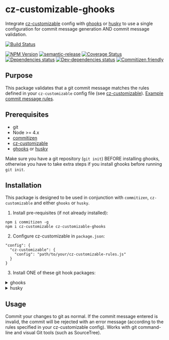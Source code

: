 # cz-customizable-ghooks

Integrate [cz-customizable](https://github.com/leonardoanalista/cz-customizable) config with [ghooks](https://github.com/gtramontina/ghooks) or [husky](https://github.com/typicode/husky) to use a single configuration for commit message generation AND commit message validation.

[![Build Status](https://travis-ci.org/uglow/cz-customizable-ghooks.svg?branch=master)](https://travis-ci.org/uglow/cz-customizable-ghooks)
<!--[RM_BADGES]-->
[![NPM Version](https://img.shields.io/npm/v/cz-customizable-ghooks.svg?style=flat-square)](http://npm.im/cz-customizable-ghooks)
[![semantic-release](https://img.shields.io/badge/%20%20%F0%9F%93%A6%F0%9F%9A%80-semantic--release-e10079.svg)](https://github.com/semantic-release/semantic-release)
[![Coverage Status](https://coveralls.io/repos/github/uglow/cz-customizable-ghooks/badge.svg?branch=master)](https://coveralls.io/github/uglow/cz-customizable-ghooks?branch=master)
[![Dependencies status](https://david-dm.org/uglow/cz-customizable-ghooks/status.svg?theme=shields.io)](https://david-dm.org/uglow/cz-customizable-ghooks#info=dependencies)
[![Dev-dependencies status](https://david-dm.org/uglow/cz-customizable-ghooks/dev-status.svg?theme=shields.io)](https://david-dm.org/uglow/cz-customizable-ghooks#info=devDependencies)
[![Commitizen friendly](https://img.shields.io/badge/commitizen-friendly-brightgreen.svg)](http://commitizen.github.io/cz-cli/)


<!--[]-->
## Purpose

This package validates that a git commit message matches the rules defined in your `cz-customizable` config file (see [cz-customizable](https://github.com/leonardoanalista/cz-customizable)).
[Example commit message rules](test/fixtures/fullCommitMessageConfig.js).

## Prerequisites

- git
- Node >= 4.x
- [commitizen](https://github.com/commitizen/cz-cli)
- [cz-customizable](https://github.com/leonardoanalista/cz-customizable)
- [ghooks](https://github.com/gtramontina/ghooks) or [husky](https://github.com/typicode/husky)

Make sure you have a git repository (`git init`) BEFORE installing ghooks, otherwise you have to take extra steps if you install ghooks before running `git init`.

## Installation

This package is designed to be used in conjunction with `commitizen`, `cz-customizable` and either `ghooks` or `husky`.


1. Install pre-requisites (if not already installed):
  ```
  npm i commitizen -g
  npm i cz-customizable cz-customizable-ghooks
  ```
  
2. Configure cz-customizable in `package.json`:
  ```
  "config": {
    "cz-customizable": {
      "config": "path/to/your/cz-customizable-rules.js"
    }
  }
  ```


3. Install ONE of these git hook packages:

<details>
<summary>ghooks</summary>

1. Install ghooks:
  ```
  npm i ghooks
  ```
  
2. Configure `package.json`:
  ```
  "config": {
    ...
    "ghooks": {
      "commit-msg": "cz-customizable-ghooks $2"
    }
  }
  ```
  
</details>
  

<details>
<summary>husky</summary>

1. Install husky:
```
npm i husky
```
2. Configure `package.json`:
```
  "scripts": {
    "commitmsg": "cz-customizable-ghooks"
  }
```
</details>


## Usage

Commit your changes to git as normal. If the commit message entered is invalid, the commit will be rejected with an error message (according to the rules specified in your cz-customizable config).
Works with git command-line and visual Git tools (such as SourceTree).
